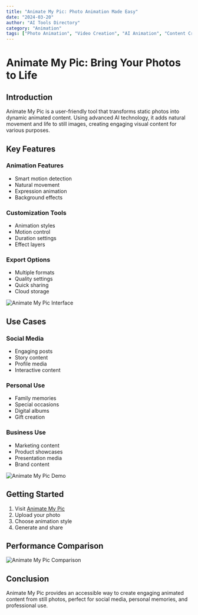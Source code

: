 ```yaml
---
title: "Animate My Pic: Photo Animation Made Easy"
date: "2024-03-20"
author: "AI Tools Directory"
category: "Animation"
tags: ["Photo Animation", "Video Creation", "AI Animation", "Content Creation"]
---
```


# Animate My Pic: Bring Your Photos to Life

## Introduction

Animate My Pic is a user-friendly tool that transforms static photos into dynamic animated content. Using advanced AI technology, it adds natural movement and life to still images, creating engaging visual content for various purposes.

## Key Features

### Animation Features
- Smart motion detection
- Natural movement
- Expression animation
- Background effects

### Customization Tools
- Animation styles
- Motion control
- Duration settings
- Effect layers

### Export Options
- Multiple formats
- Quality settings
- Quick sharing
- Cloud storage

![Animate My Pic Interface](/imgs/animate-my-pic/interface.jpg)

## Use Cases

### Social Media
- Engaging posts
- Story content
- Profile media
- Interactive content

### Personal Use
- Family memories
- Special occasions
- Digital albums
- Gift creation

### Business Use
- Marketing content
- Product showcases
- Presentation media
- Brand content

![Animate My Pic Demo](/imgs/animate-my-pic/demo.jpg)

## Getting Started

1. Visit [Animate My Pic](https://animate-my-pic.com)
2. Upload your photo
3. Choose animation style
4. Generate and share

## Performance Comparison

![Animate My Pic Comparison](/imgs/animate-my-pic/comparison.jpg)

## Conclusion

Animate My Pic provides an accessible way to create engaging animated content from still photos, perfect for social media, personal memories, and professional use. 